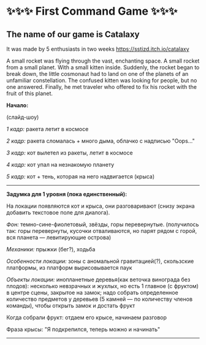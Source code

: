# :sparkles::sparkles::sparkles:  First Command Game  :sparkles::sparkles::sparkles:
## The name of our game is Catalaxy  
It was made by 5 enthusiasts in two weeks   https://sstizd.itch.io/catalaxy


A small rocket was flying through the vast, enchanting space. A small rocket from a small planet. With a small kitten inside.
Suddenly, the rocket began to break down, the little cosmonaut had to land on one of the planets of an unfamiliar constellation.
The confused kitten was looking for people, but no one answered. Finally, he met traveler who offered to fix his rocket with the fruit of this planet.


**Начало:**

(слайд-шоу)   

 _1 кадр:_ ракета летит в космосе  

 _2 кадр:_ ракета сломалась + много дыма, облачко с надписью "Оops..."  

 _3 кадр:_ кот вылетел из ракеты, летит в космосе  

 _4 кадр:_ кот упал на незнакомую планету

 _5 кадр:_ кот + тень, которая на него надвигается (крыса)

 ____
 **Задумка для 1 уровня (пока единственный):**   
 
 На локации появляются кот и крыса, они разговаривают (снизу экрана добавить текстовое поле для диалога).   
 
 _Фон:_ темно-сине-фиолетовый, звёзды, горы перевернутые. (получилось так: горы перевернуты, кусочки отваливаются, но парят рядом с горой, вся планета — левитирующие острова)   

 _Механики:_ прыжки (бег?), ходьба 

 _Особенности локации:_ зоны с аномальной гравитацией(?), скользские платформы, из платформ вырисовывается паук

 _Объекты локации:_ инопланетные деревья(как веточка винограда без плодов): несколько невзрачных и жухлых, но есть 1 главное (с фруктом) в центре сцены, закрытое на замок; надо собрать определенное количество предметов у деревьев (5 камней — по количеству членов команды), чтобы открыть замок и достать фрукт

 Когда собрали фрукт: отдаем его крысе, начинаем разговор
 
 Фраза крысы: "Я подкрепился, теперь можно и начинать"
 
____ 
